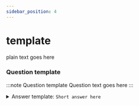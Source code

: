 ```yaml
---
sidebar_position: 4
---
```

# template

plain text goes here

### Question template
:::note Question template
Question text goes here
:::


<details>
<summary>Answer template: <code>Short answer here</code></summary>
answer explination goes here...


blah blah blah ```highlighted blah```, blah blah: **```bold blah```**. blah
</details>